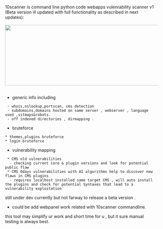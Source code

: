 10scanner is command line python code webapps vulenrability scanner 
v1 (Beta version ill updated with full functionality as described in next updates):
<br></br><img src="https://i.ibb.co/zsMvV4z/10scanner.png" width="600" height="200"><br></br>

* generic info including 
```
 - whois,nslookup,portscan, cms detection
 - subdomains,domains hosted on same server , webserver , language used ,sitmaps&robots.
 - off indexed directories , dirmapping . 
```
* bruteforce 
```
* themes,plugins bruteforce 
* login bruteforce 
```
* vulnerability mapping
```
 * CMS old vulnerabilities
  - checking current core & plugin versions and look for potential public flaw 
 * CMS 0days vulnerabilities with AI algorithms help to discover new flaws in CMS plugins 
  - requires localhost installed same target CMS , will auto install the plugins and check for potential Syntaxes that lead to a vulnerability exploitation
```
 still under dev currently but not farway to release a beta version .
 - could be add webpanel work related with 10scanner commandline.

this tool may simplify ur work and short time for u , but it sure manual testing is always best.
